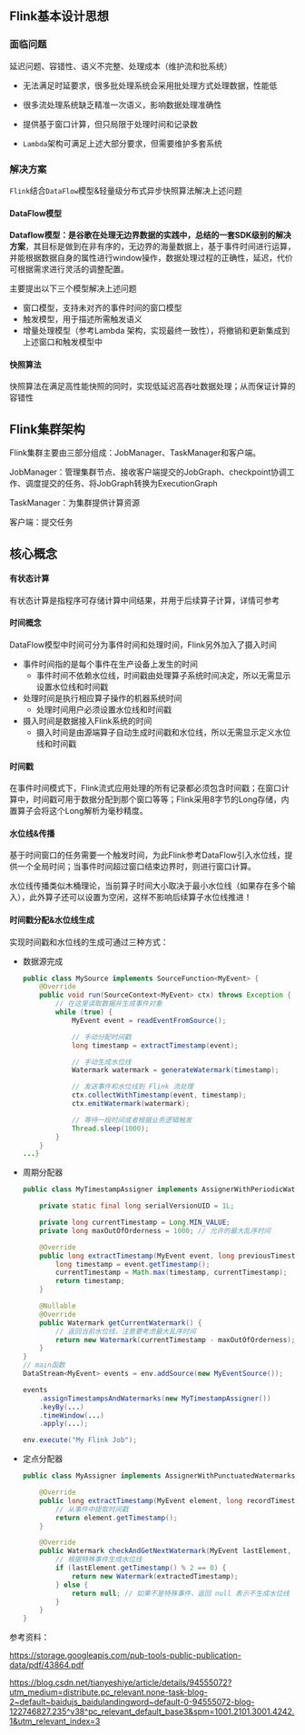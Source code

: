 ## Flink基本设计思想

### 面临问题

延迟问题、容错性、语义不完整、处理成本（维护流和批系统）

- 无法满足时延要求，很多批处理系统会采用批处理方式处理数据，性能低

- 很多流处理系统缺乏精准一次语义，影响数据处理准确性
- 提供基于窗口计算，但只局限于处理时间和记录数
- `Lambda`架构可满足上述大部分要求，但需要维护多套系统

### 解决方案

`Flink`结合`DataFlow`模型&轻量级分布式异步快照算法解决上述问题

#### DataFlow模型

**Dataflow模型：是谷歌在处理无边界数据的实践中，总结的一套SDK级别的解决方案**，其目标是做到在非有序的，无边界的海量数据上，基于事件时间进行运算，并能根据数据自身的属性进行window操作，数据处理过程的正确性，延迟，代价可根据需求进行灵活的调整配置。

主要提出以下三个模型解决上述问题

- 窗口模型，支持未对齐的事件时间的窗口模型
- 触发模型，用于描述所需触发语义
- 增量处理模型（参考Lambda 架构，实现最终一致性），将撤销和更新集成到上述窗口和触发模型中

#### 快照算法

快照算法在满足高性能快照的同时，实现低延迟高吞吐数据处理；从而保证计算的容错性

## Flink集群架构

Flink集群主要由三部分组成：JobManager、TaskManager和客户端。

JobManager：管理集群节点、接收客户端提交的JobGraph、checkpoint协调工作、调度提交的任务、将JobGraph转换为ExecutionGraph

TaskManager：为集群提供计算资源

客户端：提交任务

## 核心概念

#### 有状态计算

有状态计算是指程序可存储计算中间结果，并用于后续算子计算，详情可参考

#### 时间概念

DataFlow模型中时间可分为事件时间和处理时间，Flink另外加入了摄入时间

- 事件时间指的是每个事件在生产设备上发生的时间
  - 事件时间不依赖水位线，时间戳由处理算子系统时间决定，所以无需显示设置水位线和时间戳
- 处理时间是执行相应算子操作的机器系统时间
  - 处理时间用户必须设置水位线和时间戳
- 摄入时间是数据接入Flink系统的时间
  - 摄入时间是由源端算子自动生成时间戳和水位线，所以无需显示定义水位线和时间戳

#### 时间戳

在事件时间模式下，Flink流式应用处理的所有记录都必须包含时间戳；在窗口计算中，时间戳可用于数据分配到那个窗口等等；Flink采用8字节的Long存储，内置算子会将这个Long解析为毫秒精度。

#### 水位线&传播

基于时间窗口的任务需要一个触发时间，为此Flink参考DataFlow引入水位线，提供一个全局时间；当事件时间超过窗口结束边界时，则进行窗口计算。

水位线传播类似木桶理论，当前算子时间大小取决于最小水位线（如果存在多个输入），此外算子还可以设置为空闲，这样不影响后续算子水位线推进！

#### 时间戳分配&水位线生成

实现时间戳和水位线的生成可通过三种方式：

- 数据源完成

  ```java
  public class MySource implements SourceFunction<MyEvent> {
      @Override
      public void run(SourceContext<MyEvent> ctx) throws Exception {
          // 在这里读取数据并生成事件对象
          while (true) {
              MyEvent event = readEventFromSource();
  
              // 手动分配时间戳
              long timestamp = extractTimestamp(event);
  
              // 手动生成水位线
              Watermark watermark = generateWatermark(timestamp);
  
              // 发送事件和水位线到 Flink 流处理
              ctx.collectWithTimestamp(event, timestamp);
              ctx.emitWatermark(watermark);
  
              // 等待一段时间或者根据业务逻辑触发
              Thread.sleep(1000);
          }
      }
  ...}
  ```

- 周期分配器

  ```java
  public class MyTimestampAssigner implements AssignerWithPeriodicWatermarks<MyEvent> {
  
      private static final long serialVersionUID = 1L;
  
      private long currentTimestamp = Long.MIN_VALUE;
      private long maxOutOfOrderness = 1000; // 允许的最大乱序时间
  
      @Override
      public long extractTimestamp(MyEvent event, long previousTimestamp) {
          long timestamp = event.getTimestamp();
          currentTimestamp = Math.max(timestamp, currentTimestamp);
          return timestamp;
      }
  
      @Nullable
      @Override
      public Watermark getCurrentWatermark() {
          // 返回当前水位线，注意要考虑最大乱序时间
          return new Watermark(currentTimestamp - maxOutOfOrderness);
      }
  }
  // main函数
  DataStream<MyEvent> events = env.addSource(new MyEventSource());
  
  events
      .assignTimestampsAndWatermarks(new MyTimestampAssigner())
      .keyBy(...)
      .timeWindow(...)
      .apply(...);
  
  env.execute("My Flink Job");
  
  ```

- 定点分配器

  ```java
  public class MyAssigner implements AssignerWithPunctuatedWatermarks<MyEvent> {
  
      @Override
      public long extractTimestamp(MyEvent element, long recordTimestamp) {
          // 从事件中提取时间戳
          return element.getTimestamp();
      }
  
      @Override
      public Watermark checkAndGetNextWatermark(MyEvent lastElement, long extractedTimestamp) {
          // 根据特殊事件生成水位线
          if (lastElement.getTimestamp() % 2 == 0) {
              return new Watermark(extractedTimestamp);
          } else {
              return null; // 如果不是特殊事件，返回 null 表示不生成水位线
          }
      }
  }
  ```

  

参考资料：

https://storage.googleapis.com/pub-tools-public-publication-data/pdf/43864.pdf

https://blog.csdn.net/tianyeshiye/article/details/94555072?utm_medium=distribute.pc_relevant.none-task-blog-2~default~baidujs_baidulandingword~default-0-94555072-blog-122746827.235^v38^pc_relevant_default_base3&spm=1001.2101.3001.4242.1&utm_relevant_index=3